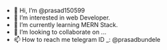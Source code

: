 - 👋 Hi, I’m @prasad150599
- 👀 I’m interested in web Developer.
- 🌱 I’m currently learning MERN Stack.
- 💞️ I’m looking to collaborate on ...
- 📫 How to reach me telegram ID _: @prasadbundele

<!---
prasad150599/prasad150599 is a ✨ special ✨ repository because its `README.md` (this file) appears on your GitHub profile.
You can click the Preview link to take a look at your changes.
--->
